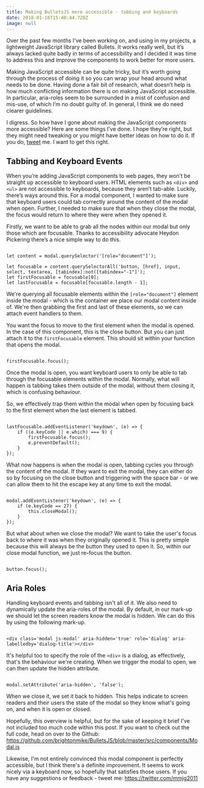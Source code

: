 ```yaml
---
title: Making BulletsJS more accessible - tabbing and keyboards
date: 2018-01-16T15:40:44.728Z
image: null
---
```

Over the past few months I’ve been working on, and using in my projects, a lightweight JavaScript library called Bullets. It works really well, but it’s always lacked quite badly in terms of accessibility and I decided it was time to address this and improve the components to work better for more users.

Making JavaScript accessible can be quite tricky, but it’s worth going through the process of doing it so you can wrap your head around what needs to be done. Having done a fair bit of research, what doesn’t help is how much conflicting information there is on making JavaScript accessible. In particular, aria-roles seem to be surrounded in a mist of confusion and mis-use, of which I’m no doubt guilty of. In general, I think we do need clearer guidelines.

I digress. So how have I gone about making the JavaScript components more accessible? Here are some things I’ve done. I hope they’re right, but they might need tweaking or you might have better ideas on how to do it. If you do, [tweet](https://twitter.com/mmjg2011) me. I want to get this right.

## Tabbing and Keyboard Events

When you’re adding JavaScript components to web pages, they won’t be straight up accessible to keyboard users. HTML elements such as `<div>` and `<ul>` are not accessible to keyboards, because they aren’t tab-able. Luckily, there’s ways around this. For a modal component, I wanted to make sure that keyboard users could tab correctly around the content of the modal when open. Further, I needed to make sure that when they close the modal, the focus would return to where they were when they opened it.

Firstly, we want to be able to grab all the nodes within our modal but only those which are focusable. Thanks to accessibility advocate Heydon Pickering there’s a nice simple way to do this.

<pre><code class="language-javascript">
let content = modal.querySelector('[role="document"]');

let focusable = content.querySelectorAll('button, [href], input, select, textarea, [tabindex]:not([tabindex="-1"]');
let firstFocusable = focusable[0];
let lastFocusable = focusable[focusable.length - 1];
</code></pre>

We're querying all focusable elements within the `[role="document"]` element inside the modal - which is the container we place our modal content inside of. We're then grabbing the first and last of these elements, so we can attach event handlers to them.

You want the focus to move to the first element when the modal is opened. In the case of this component, this is the close button. But you can just attach it to the `firstFocusable` element. This should sit within your function that opens the modal.

<pre><code class="language-javascript">
firstFocusable.focus();
</code></pre>

Once the modal is open, you want keyboard users to only be able to tab through the focusable elements within the modal. Normally, what will happen is tabbing takes them outside of the modal, without them closing it, which is confusing behaviour.

So, we effectively trap them within the modal when open by focusing back to the first element when the last element is tabbed.

<pre><code class="language-javascript">
lastFocusable.addEventListener('keydown', (e) => {
	if ((e.keyCode || e.which) === 9) {
		firstFocusable.focus();
		e.preventDefault();
	}
});
</code></pre>

What now happens is when the modal is open, tabbing cycles you through the content of the modal. If they want to exit the modal, they can either do so by focusing on the close button and triggering with the space bar - or we can allow them to hit the escape key at any time to exit the modal. 

<pre><code class="language-javascript">
modal.addEventListener('keydown', (e) => {
	if (e.keyCode == 27) {
		this.closeModal();
	}
});
</code></pre>

But what about when we close the modal? We want to take the user's focus back to where it was when they originally opened it. This is pretty simple because this will always be the button they used to open it. So, within our close modal function, we just re-focus the button.

<pre><code class="language-javascript">
button.focus();
</code></pre>

## Aria Roles

Handling keyboard events and tabbing isn't all of it. We also need to dynamically update the aria-roles of the modal. By default, in our mark-up we should let the screen readers know the modal is hidden. We can do this by using the following mark-up.

<pre><code class="language-markup">
&lt;div class='modal js-modal' aria-hidden='true' role='dialog' aria-labelledby='dialog-title'>&lt;/div>
</code></pre>

It's helpful too to specify the role of the `<div>` is a dialog, as effectively, that's the behaviour we're creating. When we trigger the modal to open, we can then update the hidden attribute.

<pre><code class="language-javascript">
modal.setAttribute('aria-hidden', 'false');
</code></pre>

When we close it, we set it back to hidden. This helps indicate to screen readers and their users the state of the modal so they know what's going on, and when it is open or closed.

Hopefully, this overview is helpful, but for the sake of keeping it brief I've not included too much code within this post. If you want to check out the full code, head on over to the Github: https://github.com/brightonmike/BulletsJS/blob/master/src/components/Modal.js

Likewise, I'm not entirely convinced this modal component is perfectly accessible, but I think there's a definite improvement. It seems to work nicely via a keyboard now, so hopefully that satisfies those users. If you have any suggestions or feedback - tweet me: https://twitter.com/mmjg2011
